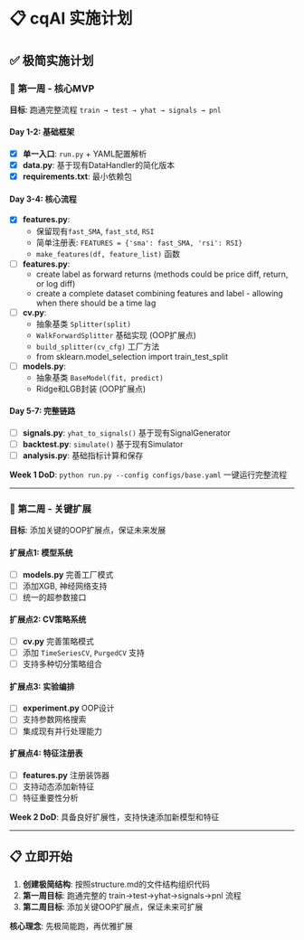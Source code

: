 # 📋 cqAI 实施计划

## ✅ 极简实施计划

### 🚀 **第一周 - 核心MVP**
**目标**: 跑通完整流程 `train → test → yhat → signals → pnl`

#### Day 1-2: 基础框架
- [X] **单一入口**: `run.py` + YAML配置解析
- [X] **data.py**: 基于现有DataHandler的简化版本
- [X] **requirements.txt**: 最小依赖包

#### Day 3-4: 核心流程
- [X] **features.py**: 
  - 保留现有`fast_SMA`, `fast_std`, `RSI`
  - 简单注册表: `FEATURES = {'sma': fast_SMA, 'rsi': RSI}`
  - `make_features(df, feature_list)` 函数
- [ ] **features.py**: 
  - create label as forward returns (methods could be price diff, return, or log diff)
  - create a complete dataset combining features and label - allowing when there should be a time lag
- [ ] **cv.py**: 
  - 抽象基类 `Splitter(split)`
  - `WalkForwardSplitter` 基础实现 (OOP扩展点)
  - `build_splitter(cv_cfg)` 工厂方法
  - from sklearn.model_selection import train_test_split
- [ ] **models.py**: 
  - 抽象基类 `BaseModel(fit, predict)`
  - Ridge和LGB封装 (OOP扩展点)

#### Day 5-7: 完整链路
- [ ] **signals.py**: `yhat_to_signals()` 基于现有SignalGenerator
- [ ] **backtest.py**: `simulate()` 基于现有Simulator
- [ ] **analysis.py**: 基础指标计算和保存

**Week 1 DoD**: `python run.py --config configs/base.yaml` 一键运行完整流程

---

### 🔧 **第二周 - 关键扩展**
**目标**: 添加关键的OOP扩展点，保证未来发展

#### 扩展点1: 模型系统
- [ ] **models.py** 完善工厂模式
- [ ] 添加XGB, 神经网络支持
- [ ] 统一的超参数接口

#### 扩展点2: CV策略系统
- [ ] **cv.py** 完善策略模式
- [ ] 添加 `TimeSeriesCV`, `PurgedCV` 支持
- [ ] 支持多种切分策略组合

#### 扩展点3: 实验编排  
- [ ] **experiment.py** OOP设计
- [ ] 支持参数网格搜索
- [ ] 集成现有并行处理能力

#### 扩展点4: 特征注册表
- [ ] **features.py** 注册装饰器
- [ ] 支持动态添加新特征
- [ ] 特征重要性分析

**Week 2 DoD**: 具备良好扩展性，支持快速添加新模型和特征

---

## 📋 **立即开始**

1. **创建极简结构**: 按照structure.md的文件结构组织代码
2. **第一周目标**: 跑通完整的 train→test→yhat→signals→pnl 流程  
3. **第二周目标**: 添加关键OOP扩展点，保证未来可扩展

**核心理念**: 先极简能跑，再优雅扩展
